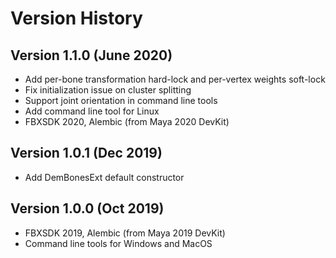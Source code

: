 # Version History

## Version 1.1.0 (June 2020)
- Add per-bone transformation hard-lock and per-vertex weights soft-lock
- Fix initialization issue on cluster splitting 
- Support joint orientation in command line tools
- Add command line tool for Linux
- FBXSDK 2020, Alembic (from Maya 2020 DevKit)

## Version 1.0.1 (Dec 2019)
- Add DemBonesExt default constructor

## Version 1.0.0 (Oct 2019)
- FBXSDK 2019, Alembic (from Maya 2019 DevKit)
- Command line tools for Windows and MacOS
